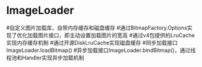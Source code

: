 # ImageLoader
#自定义图片加载库，自带内存缓存和磁盘缓存
#通过BitmapFactory.Options实现了优化加载图片接口，即主动设置加载图片的宽高
#通过v4包提供的LruCache实现内存缓存机制
#通过开源DiskLruCache实现磁盘缓存
#同步加载接口ImageLoader.loadBitmap()
#异步加载接口ImageLoader.bindBitmap()，通过线程池和Handler实现异步加载机制
